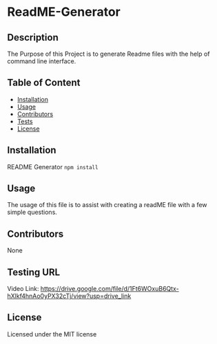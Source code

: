 # ReadME-Generator

## Description
The Purpose of this Project is to generate Readme files with the help of command line interface.

## Table of Content
* [Installation](#installation)
* [Usage](#usage)
* [Contributors](#contributor)
* [Tests](#tests)
* [License](#license)

## Installation
README Generator `npm install`

## Usage
The usage of this file is to assist with creating a readME file with a few simple questions.

## Contributors
None

## Testing URL
Video Link:
https://drive.google.com/file/d/1Ft6WOxuB6Qtx-hXlkf4hnAo0yPX32cTj/view?usp=drive_link

## License
Licensed under the MIT license
